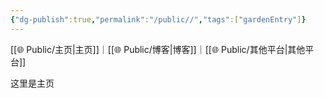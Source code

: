 ```yaml
---
{"dg-publish":true,"permalink":"/public//","tags":["gardenEntry"]}
---
```


[[🌐  Public/主页\|主页]]｜[[🌐  Public/博客\|博客]]｜[[🌐  Public/其他平台\|其他平台]]



这里是主页